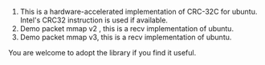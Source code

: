  1. This is a hardware-accelerated implementation of CRC-32C for ubuntu.  Intel's CRC32 instruction is used if available. 
 2. Demo packet mmap v2 , this is a recv implementation of ubuntu.
 3. Demo packet mmap v3,  this is a recv implementation of ubuntu.
 
 You are welcome to adopt the library if you find it useful.
